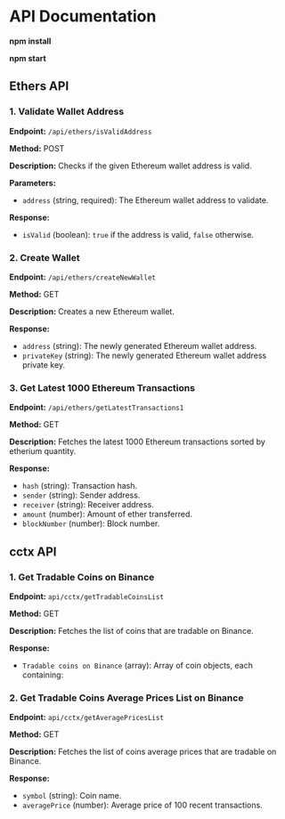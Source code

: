 # API Documentation

 **npm install**

 **npm start**

## Ethers API

### 1. Validate Wallet Address

**Endpoint:** `/api/ethers/isValidAddress`

**Method:** POST

**Description:** Checks if the given Ethereum wallet address is valid.

**Parameters:**
- `address` (string, required): The Ethereum wallet address to validate.

**Response:**
- `isValid` (boolean): `true` if the address is valid, `false` otherwise.

### 2. Create Wallet

**Endpoint:** `/api/ethers/createNewWallet`

**Method:** GET

**Description:** Creates a new Ethereum wallet.

**Response:**
- `address` (string): The newly generated Ethereum wallet address.
- `privateKey` (string): The newly generated Ethereum wallet address private key.

### 3. Get Latest 1000 Ethereum Transactions

**Endpoint:** `/api/ethers/getLatestTransactions1`

**Method:** GET

**Description:** Fetches the latest 1000 Ethereum transactions sorted by etherium quantity.

**Response:**
  - `hash` (string): Transaction hash.
  - `sender` (string): Sender address.
  - `receiver` (string): Receiver address.
  - `amount` (number): Amount of ether transferred.
  - `blockNumber` (number): Block number.

## cctx API

### 1. Get Tradable Coins on Binance

**Endpoint:** `api/cctx/getTradableCoinsList`

**Method:** GET

**Description:** Fetches the list of coins that are tradable on Binance.

**Response:**
- `Tradable coins on Binance` (array): Array of coin objects, each containing:


### 2. Get Tradable Coins Average Prices List on Binance

**Endpoint:** `api/cctx/getAveragePricesList`

**Method:** GET

**Description:** Fetches the list of coins average prices that are tradable on Binance.

**Response:**
  - `symbol` (string): Coin name.
  - `averagePrice` (number): Average price of 100 recent transactions.


